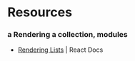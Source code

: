 # Resources

### a Rendering a collection, modules
- [Rendering Lists](https://react.dev/learn/rendering-lists) | React Docs
